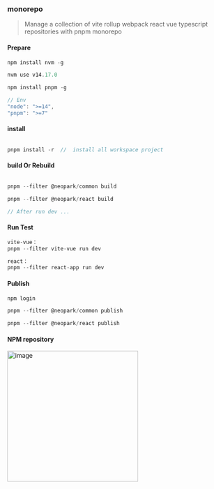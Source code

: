 ### monorepo

> Manage a collection of vite rollup webpack react vue typescript repositories with pnpm monorepo

#### Prepare

```js
npm install nvm -g

nvm use v14.17.0

npm install pnpm -g

// Env
"node": ">=14",
"pnpm": ">=7"

```

#### install

```js

pnpm install -r  //  install all workspace project

```

#### build Or Rebuild

```js

pnpm --filter @neopark/common build

pnpm --filter @neopark/react build

// After run dev ...

```

#### Run Test

```js
vite-vue：
pnpm --filter vite-vue run dev

react：
pnpm --filter react-app run dev

```

#### Publish

```js
npm login

pnpm --filter @neopark/common publish

pnpm --filter @neopark/react publish
```

#### NPM repository

<img width="300" alt="image" src="https://user-images.githubusercontent.com/28003460/199077325-fc2e5918-0933-4ed0-b782-277c3ec21978.png">

